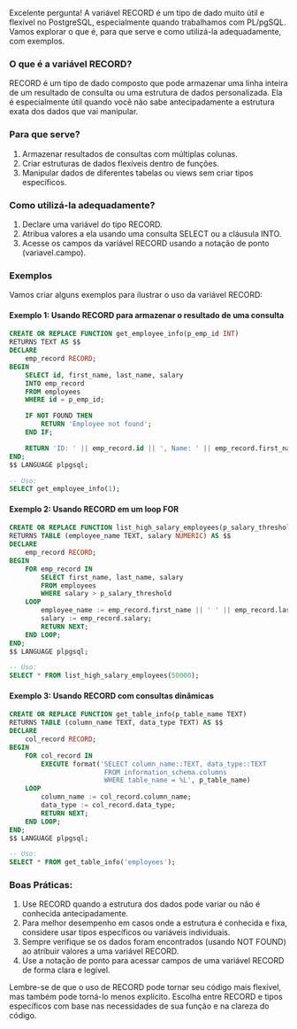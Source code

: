 Excelente pergunta! A variável RECORD é um tipo de dado muito útil e flexível no PostgreSQL, especialmente quando trabalhamos com PL/pgSQL. Vamos explorar o que é, para que serve e como utilizá-la adequadamente, com exemplos.

### O que é a variável RECORD?

RECORD é um tipo de dado composto que pode armazenar uma linha inteira de um resultado de consulta ou uma estrutura de dados personalizada. Ela é especialmente útil quando você não sabe antecipadamente a estrutura exata dos dados que vai manipular.

### Para que serve?

1. Armazenar resultados de consultas com múltiplas colunas.
2. Criar estruturas de dados flexíveis dentro de funções.
3. Manipular dados de diferentes tabelas ou views sem criar tipos específicos.

### Como utilizá-la adequadamente?

1. Declare uma variável do tipo RECORD.
2. Atribua valores a ela usando uma consulta SELECT ou a cláusula INTO.
3. Acesse os campos da variável RECORD usando a notação de ponto (variavel.campo).

### Exemplos

Vamos criar alguns exemplos para ilustrar o uso da variável RECORD:

#### Exemplo 1: Usando RECORD para armazenar o resultado de uma consulta

```sql
CREATE OR REPLACE FUNCTION get_employee_info(p_emp_id INT)
RETURNS TEXT AS $$
DECLARE
    emp_record RECORD;
BEGIN
    SELECT id, first_name, last_name, salary
    INTO emp_record
    FROM employees
    WHERE id = p_emp_id;

    IF NOT FOUND THEN
        RETURN 'Employee not found';
    END IF;

    RETURN 'ID: ' || emp_record.id || ', Name: ' || emp_record.first_name || ' ' || emp_record.last_name || ', Salary: ' || emp_record.salary;
END;
$$ LANGUAGE plpgsql;

-- Uso:
SELECT get_employee_info(1);
```

#### Exemplo 2: Usando RECORD em um loop FOR

```sql
CREATE OR REPLACE FUNCTION list_high_salary_employees(p_salary_threshold NUMERIC)
RETURNS TABLE (employee_name TEXT, salary NUMERIC) AS $$
DECLARE
    emp_record RECORD;
BEGIN
    FOR emp_record IN 
        SELECT first_name, last_name, salary 
        FROM employees 
        WHERE salary > p_salary_threshold
    LOOP
        employee_name := emp_record.first_name || ' ' || emp_record.last_name;
        salary := emp_record.salary;
        RETURN NEXT;
    END LOOP;
END;
$$ LANGUAGE plpgsql;

-- Uso:
SELECT * FROM list_high_salary_employees(50000);
```

#### Exemplo 3: Usando RECORD com consultas dinâmicas

```sql
CREATE OR REPLACE FUNCTION get_table_info(p_table_name TEXT)
RETURNS TABLE (column_name TEXT, data_type TEXT) AS $$
DECLARE
    col_record RECORD;
BEGIN
    FOR col_record IN 
        EXECUTE format('SELECT column_name::TEXT, data_type::TEXT 
                        FROM information_schema.columns 
                        WHERE table_name = %L', p_table_name)
    LOOP
        column_name := col_record.column_name;
        data_type := col_record.data_type;
        RETURN NEXT;
    END LOOP;
END;
$$ LANGUAGE plpgsql;

-- Uso:
SELECT * FROM get_table_info('employees');
```

### Boas Práticas:

1. Use RECORD quando a estrutura dos dados pode variar ou não é conhecida antecipadamente.
2. Para melhor desempenho em casos onde a estrutura é conhecida e fixa, considere usar tipos específicos ou variáveis individuais.
3. Sempre verifique se os dados foram encontrados (usando NOT FOUND) ao atribuir valores a uma variável RECORD.
4. Use a notação de ponto para acessar campos de uma variável RECORD de forma clara e legível.

Lembre-se de que o uso de RECORD pode tornar seu código mais flexível, mas também pode torná-lo menos explícito. Escolha entre RECORD e tipos específicos com base nas necessidades de sua função e na clareza do código.